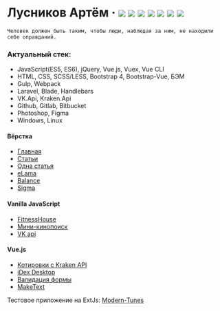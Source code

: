 # Лусников Артём &middot; [![](https://img.shields.io/badge/resume-hh-red)](https://spb.hh.ru/resume/1786c1f3ff071f524b0039ed1f506e61747256)  [![](https://img.shields.io/badge/blog-pikabu-5dbe57)](https://pikabu.ru/@OWIII)  [![](https://img.shields.io/badge/-instagram-%23c13584)](https://www.instagram.com/owiii.dev)  [![](https://img.shields.io/badge/-twitter-00acee)](https://twitter.com/owiii_dev)  [![](https://img.shields.io/badge/-telegram-0088cc)](https://tele.click/artem_owiii)  [![](https://img.shields.io/badge/-codewars-%23952c1f)](https://www.codewars.com/users/OWIII)  [![](https://img.shields.io/badge/-codepen-%23000000)](https://codepen.io/OWIII/pens/public)
```
Человек должен быть таким, чтобы люди, наблюдая за ним, не находили себе оправданий.
```
  ### Актуальный стек: 
- JavaScript(ES5, ES6), jQuery, Vue.js, Vuex, Vue CLI
- HTML, CSS, SCSS/LESS, Bootstrap 4, Bootstrap-Vue, БЭМ
- Gulp, Webpack
- Laravel, Blade, Handlebars
- VK.Api, Kraken.Api
- Github, Gitlab, Bitbucket
- Photoshop, Figma
- Windows, Linux

#### Вёрстка

- <a href="https://owiii.github.io/alltarget-site/">Главная</a>
- <a href="https://owiii.github.io/alltarget-site/articles.html">Статьи</a>
- <a href="https://owiii.github.io/alltarget-site/article-item.html">Одна статья</a>
- <a href="https://owiii.github.io/eLama-build/">eLama</a>
- <a href="https://owiii.github.io/Balance/">Balance</a>
- <a href="https://owiii.github.io/Sigma-build/">Sigma</a>

#### Vanilla JavaScript
- <a href="https://github.com/OWIII/FitnessHouse">FitnessHouse</a>
- <a href="https://owiii.github.io/kinopoisk-mini/index.html">Мини-кинопоиск</a>
- <a href="https://owiii.github.io/handlebars/">VK api</a>

#### Vue.js
- <a href="https://github.com/OWIII/kraken-api">Котировки с Kraken API</a>
- <a href="https://github.com/OWIII/iDex-Desktop">iDex Desktop</a>
- <a href="https://owiii.github.io/Second-app-VueJS/">Валидация формы</a>
- <a href="https://owiii.github.io/make-text/">MakeText</a>


Тестовое приложение на ExtJs: <a href="https://github.com/OWIII/Modern-Tunes">Modern-Tunes</a>
